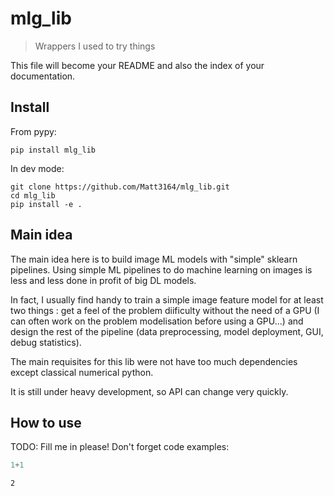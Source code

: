 <!--

#################################################
### THIS FILE WAS AUTOGENERATED! DO NOT EDIT! ###
#################################################
# file to edit: nbs/index.ipynb
# command to build the docs after a change: nbdev_build_docs

-->

# mlg_lib

> Wrappers I used to try things 


This file will become your README and also the index of your documentation.

## Install

From pypy:

`pip install mlg_lib`

In dev mode:

```
git clone https://github.com/Matt3164/mlg_lib.git
cd mlg_lib
pip install -e .
```

## Main idea

The main idea here is to build image ML models with "simple" sklearn pipelines. Using simple ML pipelines to do machine learning on images is less and less done in profit of big DL models. 

In fact, I usually find handy to train a simple image feature model for at least two things : get a feel of the problem diificulty without the need of a GPU (I can often work on the problem modelisation before using a GPU...) and design the rest of the pipeline (data preprocessing, model deployment, GUI, debug statistics).

The main requisites for this lib were not have too much dependencies except classical numerical python.

It is still under heavy development, so API can change very quickly.


## How to use

TODO: Fill me in please! Don't forget code examples:
<div class="codecell" markdown="1">
<div class="input_area" markdown="1">

```python
1+1
```

</div>
<div class="output_area" markdown="1">




    2



</div>

</div>
